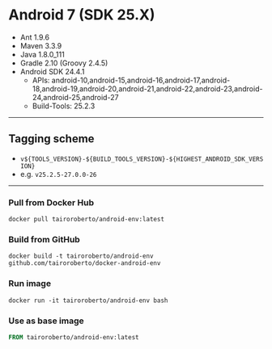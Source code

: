 # Android 7 (SDK 25.X)
- Ant 1.9.6
- Maven 3.3.9
- Java 1.8.0_111
- Gradle 2.10 (Groovy 2.4.5)
- Android SDK 24.4.1
    + APIs: android-10,android-15,android-16,android-17,android-18,android-19,android-20,android-21,android-22,android-23,android-24,android-25,android-27
    + Build-Tools: 25.2.3

----
## Tagging scheme
- `v${TOOLS_VERSION}-${BUILD_TOOLS_VERSION}-${HIGHEST_ANDROID_SDK_VERSION}`
- e.g. `v25.2.5-27.0.0-26`
----
### Pull from Docker Hub
```
docker pull tairoroberto/android-env:latest
```

### Build from GitHub
```
docker build -t tairoroberto/android-env github.com/tairoroberto/docker-android-env
```

### Run image
```
docker run -it tairoroberto/android-env bash
```

### Use as base image
```Dockerfile
FROM tairoroberto/android-env:latest
```